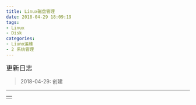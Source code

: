 ```yaml
---
title: Linux磁盘管理
date: 2018-04-29 18:09:19
tags: 
- Linux
- Disk
categories:
- Liunx运维
- 2 系统管理
---
```


<font  size=4 face="黑体">更新日志</font> 

> 2018-04-29: 创建

  
---


<table id="Bq"><tr><td id="stWrap"></td></tr></table><script src="//www.speedtest.cn/assets/js/api/speedtest.bg_dark.min.js"></script>


